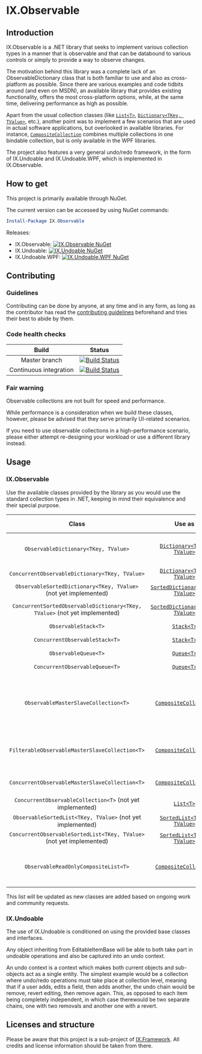 # IX.Observable

## Introduction

IX.Observable is a .NET library that seeks to implement various collection types in a manner that is observable and that can be databound to various controls or simply to provide a way to observe changes.

The motivation behind this library was a complete lack of an ObservableDictionary class that is both familiar to use and also as cross-platform as possible. Since there are various examples and code tidbits around (and even on MSDN), an available library that provides existing functionality, offers the most cross-platform options, while, at the same time, delivering performance as high as possible.

Apart from the usual collection classes (like [`List<T>`](https://msdn.microsoft.com/en-us/library/6sh2ey19.aspx), [`Dictionary<TKey, TValue>`](https://msdn.microsoft.com/en-us/library/xfhwa508.aspx), etc.), another point was to implement a few scenarios that are used in actual software applications, but overlooked in available libraries. For instance, [`CompositeCollection`](https://msdn.microsoft.com/en-us/library/system.windows.data.compositecollection.aspx) combines multiple collections in one bindable collection, but is only available in the WPF libraries.

The project also features a very general undo/redo framework, in the form of IX.Undoable and IX.Undoable.WPF, which is implemented in IX.Observable.

## How to get

This project is primarily available through NuGet.

The current version can be accessed by using NuGet commands:

```powershell
Install-Package IX.Observable
```

Releases:
- IX.Observable: [![IX.Observable NuGet](https://img.shields.io/nuget/v/IX.Observable.svg)](https://www.nuget.org/packages/IX.Observable/)
- IX.Undoable: [![IX.Undoable NuGet](https://img.shields.io/nuget/v/IX.Undoable.svg)](https://www.nuget.org/packages/IX.Undoable/)
- IX.Undoable.WPF: [![IX.Undoable.WPF NuGet](https://img.shields.io/nuget/v/IX.Undoable.WPF.svg)](https://www.nuget.org/packages/IX.Undoable.WPF/)

## Contributing

### Guidelines

Contributing can be done by anyone, at any time and in any form, as long as the contributor
has read the [contributing guidelines](https://adimosh.github.io/contributingguidelines)
beforehand and tries their best to abide by them.

### Code health checks

| Build | Status |
|:-----:|:------:|
| Master branch | [![Build Status](https://ixiancorp.visualstudio.com/IX.Framework/_apis/build/status/Master%20CI/IX.Observable%20master%20CI?branchName=master)](https://ixiancorp.visualstudio.com/IX.Framework/_build/latest?definitionId=8&branchName=master) |
| Continuous integration | [![Build Status](https://ixiancorp.visualstudio.com/IX.Framework/_apis/build/status/Development%20CI/IX.Observable%20continuous%20integration?branchName=dev)](https://ixiancorp.visualstudio.com/IX.Framework/_build/latest?definitionId=7&branchName=dev) |

### Fair warning

Observable collections are not built for speed and performance.

While performance is a consideration when we build these classes, however, please be advised that they serve primarily UI-related scenarios.

If you need to use observable collections in a high-performance scenario, please either attempt re-designing your workload or use a different library instead.

## Usage

### IX.Observable

Use the available classes provided by the library as you would use the standard collection types in .NET, keeping in mind their equivalence and their special purpose.

| Class | Use as | Thread-safe | Special powers |
|:-----:|:------:|:-----------:|:--------------:|
| `ObservableDictionary<TKey, TValue>` | [`Dictionary<TKey, TValue>`](https://docs.microsoft.com/en-us/dotnet/api/system.collections.generic.dictionary-2) | No | An observable dictionary that advertises both collection changes and various property changes (such as Count) |
| `ConcurrentObservableDictionary<TKey, TValue>` | [`Dictionary<TKey, TValue>`](https://docs.microsoft.com/en-us/dotnet/api/system.collections.generic.dictionary-2) | Yes | Same as `ObservableDictionary<TKey, TValue>`, but also thread-safe |
| `ObservableSortedDictionary<TKey, TValue>` (not yet implemented) | [`SortedDictionary<TKey, TValue>`](https://docs.microsoft.com/en-us/dotnet/api/system.collections.generic.sorteddictionary-2) | No | An observable sorted dictionary |
| `ConcurrentSortedObservableDictionary<TKey, TValue>` (not yet implemented) | [`SortedDictionary<TKey, TValue>`](https://docs.microsoft.com/en-us/dotnet/api/system.collections.generic.sorteddictionary-2) | Yes | Same as `ObservableSortedDictionary<TKey, TValue>`, but also thread-safe |
| `ObservableStack<T>` | [`Stack<T>`](https://docs.microsoft.com/en-us/dotnet/api/system.collections.generic.stack-1) | No | A stack that advertises its changes |
| `ConcurrentObservableStack<T>` | [`Stack<T>`](https://docs.microsoft.com/en-us/dotnet/api/system.collections.generic.stack-1) | Yes | Same as `ObservableStack<T>`, but also thread-safe |
| `ObservableQueue<T>` | [`Queue<T>`](https://docs.microsoft.com/en-us/dotnet/api/system.collections.generic.queue-1) | No | A queue that advertises its changes |
| `ConcurrentObservableQueue<T>` | [`Queue<T>`](https://docs.microsoft.com/en-us/dotnet/api/system.collections.generic.queue-1) | Yes | Same as `ObservableQueue<T>`, but also thread-safe |
| `ObservableMasterSlaveCollection<T>` | [`CompositeCollection`](https://docs.microsoft.com/en-us/dotnet/api/system.windows.data.compositecollection) | No | A collection that composes multiple collections, in which one of the collections is a master and accepts updates, whereas the others are slave ones and are used for display only (note: the collections are referenced, not copied) |
| `FilterableObservableMasterSlaveCollection<T>` | [`CompositeCollection`](https://docs.microsoft.com/en-us/dotnet/api/system.windows.data.compositecollection) | No | Same as `ObservableMasterSlaveCollection<T>`, but also filterable (note: the collections are referenced, not copied) |
| `ConcurrentObservableMasterSlaveCollection<T>` | [`CompositeCollection`](https://docs.microsoft.com/en-us/dotnet/api/system.windows.data.compositecollection) | Yes | Same as `ObservableMasterSlaveCollection<T>`, but also thread-safe |
| `ConcurrentObservableCollection<T>` (not yet implemented) | [`List<T>`](https://docs.microsoft.com/en-us/dotnet/api/system.collections.generic.list-1) | Yes | A thread-safe observable list |
| `ObservableSortedList<TKey, TValue>` (not yet implemented) | [`SortedList<TKey, TValue>`](https://docs.microsoft.com/en-us/dotnet/api/system.collections.generic.sortedlist-2) | No | An observable sorted list |
| `ConcurrentObservableSortedList<TKey, TValue>` (not yet implemented) | [`SortedList<TKey, TValue>`](https://docs.microsoft.com/en-us/dotnet/api/system.collections.generic.sortedlist-2) | Yes | Same as `ObservableSortedList<T>`, but also thread-safe |
| `ObservableReadOnlyCompositeList<T>` | [`CompositeCollection`](https://docs.microsoft.com/en-us/dotnet/api/system.windows.data.compositecollection) | Yes | A collection made of multiple collections that all share the same item type that advertises its changes and that does not support changes (also thread-safe by definition) |

This list will be updated as new classes are added based on ongoing work and community requests.

### IX.Undoable

The use of IX.Undoable is conditioned on using the provided base classes and interfaces.

Any object inheriting from EditableItemBase will be able to both take part in undoable operations and also be captured into an undo context.

An undo context is a context which makes both current objects and sub-objects act as a single entity. The simplest example would be a collection where undo/redo operations must take place at collection level, meaning that if a user adds, edits a field, then adds another, the undo chain would be remove, revert editing, then remove again. This, as opposed to each item being completely independent, in which case therewould be two separate chains, one with two removals and another one with a revert.

## Licenses and structure

Please be aware that this project is a sub-project of [IX.Framework](https://github.com/adimosh/IX.Framework). All credits and license information should be taken from there.
